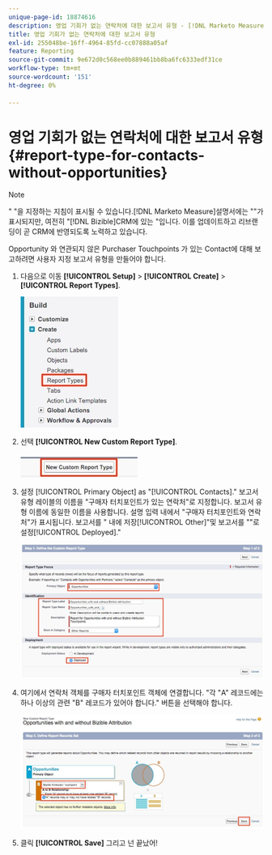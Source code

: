 ```yaml
---
unique-page-id: 18874616
description: 영업 기회가 없는 연락처에 대한 보고서 유형 - [!DNL Marketo Measure]
title: 영업 기회가 없는 연락처에 대한 보고서 유형
exl-id: 255048be-16ff-4964-85fd-cc07888a05af
feature: Reporting
source-git-commit: 9e672d0c568ee0b889461bb8ba6fc6333edf31ce
workflow-type: tm+mt
source-wordcount: '151'
ht-degree: 0%

---
```


# 영업 기회가 없는 연락처에 대한 보고서 유형 {#report-type-for-contacts-without-opportunities}

>[!NOTE]
>
>&quot; &quot;을 지정하는 지침이 표시될 수 있습니다.[!DNL Marketo Measure]설명서에는 &quot;&quot;가 표시되지만, 여전히 &quot;[!DNL Bizible]CRM에 있는 &quot;입니다. 이를 업데이트하고 리브랜딩이 곧 CRM에 반영되도록 노력하고 있습니다.

Opportunity 와 연관되지 않은 Purchaser Touchpoints 가 있는 Contact에 대해 보고하려면 사용자 지정 보고서 유형을 만들어야 합니다.

1. 다음으로 이동 **[!UICONTROL Setup]** > **[!UICONTROL Create]** > **[!UICONTROL Report Types]**.

   ![](assets/1.jpg)

1. 선택 **[!UICONTROL New Custom Report Type]**.

   ![](assets/2.jpg)

1. 설정 [!UICONTROL Primary Object] as &quot;[!UICONTROL Contacts].&quot; 보고서 유형 레이블의 이름을 &quot;구매자 터치포인트가 있는 연락처&quot;로 지정합니다. 보고서 유형 이름에 동일한 이름을 사용합니다. 설명 입력 내에서 &quot;구매자 터치포인트와 연락처&quot;가 표시됩니다. 보고서를 &quot; 내에 저장[!UICONTROL Other]&quot;및 보고서를 &quot;&quot;로 설정[!UICONTROL Deployed].&quot;

   ![](assets/3.jpg)

1. 여기에서 연락처 객체를 구매자 터치포인트 객체에 연결합니다. &quot;각 &quot;A&quot; 레코드에는 하나 이상의 관련 &quot;B&quot; 레코드가 있어야 합니다.&quot; 버튼을 선택해야 합니다.

   ![](assets/4.jpg)

1. 클릭 **[!UICONTROL Save]** 그리고 넌 끝났어!
